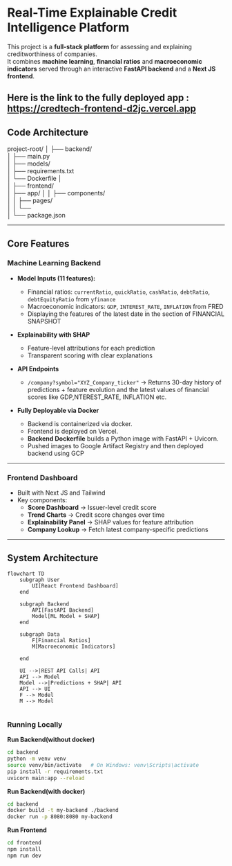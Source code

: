 # Real-Time Explainable Credit Intelligence Platform  

This project is a **full-stack platform** for assessing and explaining creditworthiness of companies.  
It combines **machine learning**, **financial ratios** and **macroeconomic indicators** served through an interactive **FastAPI backend** and a **Next JS frontend**.  

Here is the link to the fully deployed app : https://credtech-frontend-d2jc.vercel.app
---

## Code Architecture  

project-root/
│
├── backend/                
│   ├── main.py             
│   ├── models/             
│   ├── requirements.txt  
│   └── Dockerfile 
│            
│
├── frontend/               
│   ├── app/
│   │   ├── components/    
│   │   ├── pages/         
│   │   └──  
│   └── package.json       


---

##  Core Features  

###  Machine Learning Backend  
- **Model Inputs (11 features):**  
  - Financial ratios: `currentRatio`, `quickRatio`, `cashRatio`, `debtRatio`, `debtEquityRatio`   from ``` yfinance ```
  - Macroeconomic indicators: `GDP`, `INTEREST_RATE`, `INFLATION`   from FRED
  - Displaying the  features of the latest date in the section of FINANCIAL SNAPSHOT  

- **Explainability with SHAP**  
  - Feature-level attributions for each prediction  
  - Transparent scoring with clear explanations  

- **API Endpoints**  
  
  - `/company?symbol="XYZ_Company_ticker"` → Returns 30-day history of predictions + feature evolution   and the latest values of financial scores like GDP,NTEREST_RATE, INFLATION etc.
  
  
- **Fully Deployable via Docker**
  - Backend is containerized via docker.
  - Frontend is deployed on Vercel.
  - **Backend Dockerfile** builds a Python image with FastAPI + Uvicorn.
  - Pushed images to Google Artifact Registry and then deployed backend using GCP
 

---

###  Frontend Dashboard  
- Built with  Next JS and Tailwind  
- Key components:  
  -  **Score Dashboard** → Issuer-level credit score  
  - **Trend Charts** → Credit score changes over time  
  -  **Explainability Panel** → SHAP values for feature attribution  
  - **Company Lookup** → Fetch latest company-specific predictions  

---

##  System Architecture  

```mermaid
flowchart TD
    subgraph User
        UI[React Frontend Dashboard]
    end

    subgraph Backend
        API[FastAPI Backend]
        Model[ML Model + SHAP]
    end

    subgraph Data
        F[Financial Ratios]
        M[Macroeconomic Indicators]
        
    end

    UI -->|REST API Calls| API
    API --> Model
    Model -->|Predictions + SHAP| API
    API --> UI
    F --> Model
    M --> Model
    
```
### Running Locally  
**Run Backend(without docker)**
   ```bash
   cd backend
   python -m venv venv
   source venv/bin/activate   # On Windows: venv\Scripts\activate
   pip install -r requirements.txt
   uvicorn main:app --reload
```

**Run Backend(with docker)**
   ```bash
   cd backend
   docker build -t my-backend ./backend 
   docker run -p 8080:8080 my-backend
```



**Run Frontend**
   ```bash
cd frontend
npm install
npm run dev
```

   


